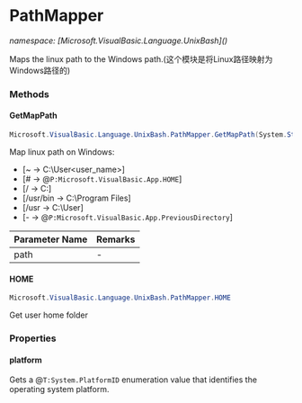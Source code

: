 ﻿# PathMapper
_namespace: [Microsoft.VisualBasic.Language.UnixBash](<a href="#" onClick="load('/docs/Microsoft.VisualBasic.Language.UnixBash/index.md')"></a>)_

Maps the linux path to the Windows path.(这个模块是将Linux路径映射为Windows路径的)



### Methods

#### GetMapPath
```csharp
Microsoft.VisualBasic.Language.UnixBash.PathMapper.GetMapPath(System.String)
```
Map linux path on Windows:
 
 + [~ -> C:\User\<user_name>]
 + [# -> @``P:Microsoft.VisualBasic.App.HOME``]
 + [/ -> C:\]
 + [/usr/bin -> C:\Program Files\]
 + [/usr -> C:\User\]
 + [- -> @``P:Microsoft.VisualBasic.App.PreviousDirectory``]

|Parameter Name|Remarks|
|--------------|-------|
|path|-|


#### HOME
```csharp
Microsoft.VisualBasic.Language.UnixBash.PathMapper.HOME
```
Get user home folder


### Properties

#### platform
Gets a @``T:System.PlatformID`` enumeration value that identifies the operating system
 platform.
